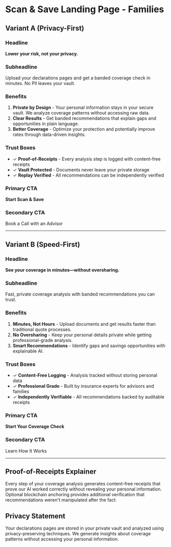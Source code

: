 # Scan & Save Landing Page - Families

## Variant A (Privacy-First)

### Headline
**Lower your risk, not your privacy.**

### Subheadline
Upload your declarations pages and get a banded coverage check in minutes. No PII leaves your vault.

### Benefits
1. **Private by Design** - Your personal information stays in your secure vault. We analyze coverage patterns without accessing raw data.
2. **Clear Results** - Get banded recommendations that explain gaps and opportunities in plain language.
3. **Better Coverage** - Optimize your protection and potentially improve rates through data-driven insights.

### Trust Boxes
- ✓ **Proof-of-Receipts** - Every analysis step is logged with content-free receipts
- ✓ **Vault Protected** - Documents never leave your private storage
- ✓ **Replay Verified** - All recommendations can be independently verified

### Primary CTA
**Start Scan & Save**

### Secondary CTA
Book a Call with an Advisor

---

## Variant B (Speed-First)

### Headline
**See your coverage in minutes—without oversharing.**

### Subheadline
Fast, private coverage analysis with banded recommendations you can trust.

### Benefits
1. **Minutes, Not Hours** - Upload documents and get results faster than traditional quote processes.
2. **No Oversharing** - Keep your personal details private while getting professional-grade analysis.
3. **Smart Recommendations** - Identify gaps and savings opportunities with explainable AI.

### Trust Boxes
- ✓ **Content-Free Logging** - Analysis tracked without storing personal data
- ✓ **Professional Grade** - Built by insurance experts for advisors and families
- ✓ **Independently Verifiable** - All recommendations backed by auditable receipts

### Primary CTA
**Start Your Coverage Check**

### Secondary CTA
Learn How It Works

---

## Proof-of-Receipts Explainer
Every step of your coverage analysis generates content-free receipts that prove our AI worked correctly without revealing your personal information. Optional blockchain anchoring provides additional verification that recommendations weren't manipulated after the fact.

## Privacy Statement
Your declarations pages are stored in your private vault and analyzed using privacy-preserving techniques. We generate insights about coverage patterns without accessing your personal information.